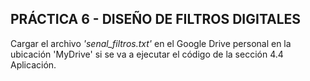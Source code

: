 <h2><b>PRÁCTICA 6 - DISEÑO DE FILTROS DIGITALES</b></h2>

Cargar el archivo <i>'senal_filtros.txt'</i> en el Google Drive personal en la ubicación 'MyDrive' si se va a ejecutar el código de la sección 4.4 Aplicación.

